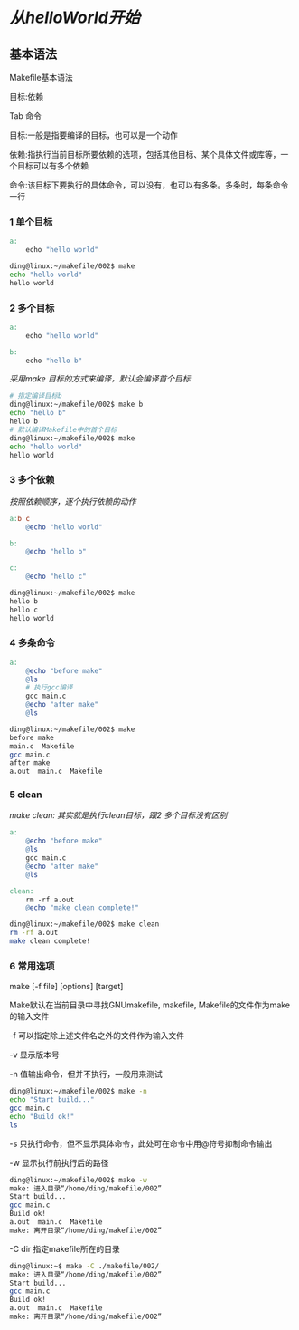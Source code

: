 # *从helloWorld开始*

## 基本语法

Makefile基本语法

目标:依赖

Tab 命令

目标:一般是指要编译的目标，也可以是一个动作

依赖:指执行当前目标所要依赖的选项，包括其他目标、某个具体文件或库等，一个目标可以有多个依赖

命令:该目标下要执行的具体命令，可以没有，也可以有多条。多条时，每条命令一行

### 1 单个目标

```mk
a:
	echo "hello world"
```

```sh
ding@linux:~/makefile/002$ make
echo "hello world"
hello world
```

### 2 多个目标

```mk
a:
	echo "hello world"

b:
	echo "hello b"
```

*采用make 目标的方式来编译，默认会编译首个目标*

```sh
# 指定编译目标b
ding@linux:~/makefile/002$ make b
echo "hello b"
hello b
# 默认编译Makefile中的首个目标
ding@linux:~/makefile/002$ make
echo "hello world"
hello world
```

### 3 多个依赖

*按照依赖顺序，逐个执行依赖的动作*

```mk
a:b c
	@echo "hello world"

b:
	@echo "hello b"

c:
	@echo "hello c"
```

```sh
ding@linux:~/makefile/002$ make
hello b
hello c
hello world
```

### 4 多条命令

```mk
a:
	@echo "before make"
	@ls
    # 执行gcc编译
	gcc main.c
	@echo "after make"
	@ls
```

```sh
ding@linux:~/makefile/002$ make
before make
main.c  Makefile
gcc main.c
after make
a.out  main.c  Makefile
```

### 5 clean

*make clean: 其实就是执行clean目标，跟2 多个目标没有区别*

```mk
a:
	@echo "before make"
	@ls
	gcc main.c
	@echo "after make"
	@ls

clean:
	rm -rf a.out
	@echo "make clean complete!"
```

```sh
ding@linux:~/makefile/002$ make clean 
rm -rf a.out
make clean complete!
```

### 6 常用选项

make [-f file] [options] [target]

Make默认在当前目录中寻找GNUmakefile, makefile, Makefile的文件作为make的输入文件

-f 可以指定除上述文件名之外的文件作为输入文件

-v 显示版本号

-n 值输出命令，但并不执行，一般用来测试

```sh
ding@linux:~/makefile/002$ make -n
echo "Start build..."
gcc main.c
echo "Build ok!"
ls
```

-s 只执行命令，但不显示具体命令，此处可在命令中用@符号抑制命令输出

-w 显示执行前执行后的路径

```sh
ding@linux:~/makefile/002$ make -w
make: 进入目录“/home/ding/makefile/002”
Start build...
gcc main.c
Build ok!
a.out  main.c  Makefile
make: 离开目录“/home/ding/makefile/002”
```

-C dir 指定makefile所在的目录

```sh
ding@linux:~$ make -C ./makefile/002/
make: 进入目录“/home/ding/makefile/002”
Start build...
gcc main.c
Build ok!
a.out  main.c  Makefile
make: 离开目录“/home/ding/makefile/002”
```


